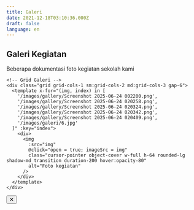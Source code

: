 ```yaml
---
title: Galeri
date: 2021-12-18T03:10:36.000Z
draft: false
language: en
---
```


<!-- @format -->

<section x-data="{ open: false, imageSrc: '' }" class="py-12 bg-white dark:bg-gray-900">
  <div class="max-w-screen-xl mx-auto px-4 lg:px-8">
    <div class="mb-10 text-center">
      <h2 class="text-3xl font-bold text-gray-800 dark:text-white">Galeri Kegiatan</h2>
      <p class="mt-2 text-gray-600 dark:text-gray-300">Beberapa dokumentasi foto kegiatan sekolah kami</p>
    </div>

    <!-- Grid Galeri -->
    <div class="grid grid-cols-1 sm:grid-cols-2 md:grid-cols-3 gap-6">
      <template x-for="(img, index) in [
        '/images/gallery/Screenshot 2025-06-24 002200.png',
        '/images/gallery/Screenshot 2025-06-24 020258.png',
        '/images/gallery/Screenshot 2025-06-24 020324.png',
        '/images/gallery/Screenshot 2025-06-24 020342.png',
        '/images/gallery/Screenshot 2025-06-24 020409.png',
        '/images/galeri/6.jpg'
      ]" :key="index">
        <div>
          <img
            :src="img"
            @click="open = true; imageSrc = img"
            class="cursor-pointer object-cover w-full h-64 rounded-lg shadow-md transition duration-200 hover:opacity-80"
            alt="Foto kegiatan"
          />
        </div>
      </template>
    </div>
  </div>

  <!-- Modal Viewer -->
  <div
    x-show="open"
    x-transition
    class="fixed inset-0 z-50 flex items-center justify-center bg-black bg-opacity-80"
  >
    <div class="relative max-w-3xl w-full mx-4">
      <button
        @click="open = false"
        class="absolute top-2 right-2 bg-white text-black rounded-full p-1 hover:bg-red-600 hover:text-white transition"
        aria-label="Close"
      >
        ✕
      </button>
      <img :src="imageSrc" class="max-h-[80vh] w-full rounded-lg shadow-lg object-contain mx-auto" />
    </div>
  </div>
</section>
